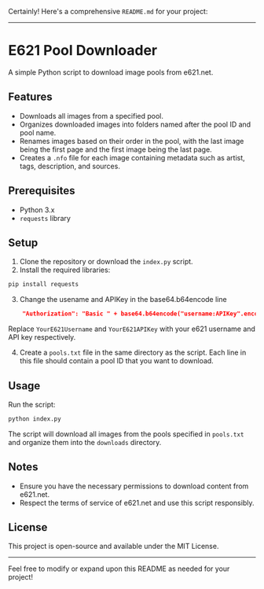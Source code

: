 Certainly! Here's a comprehensive `README.md` for your project:

---

# E621 Pool Downloader

A simple Python script to download image pools from e621.net.

## Features

- Downloads all images from a specified pool.
- Organizes downloaded images into folders named after the pool ID and pool name.
- Renames images based on their order in the pool, with the last image being the first page and the first image being the last page.
- Creates a `.nfo` file for each image containing metadata such as artist, tags, description, and sources.

## Prerequisites

- Python 3.x
- `requests` library

## Setup

1. Clone the repository or download the `index.py` script.
2. Install the required libraries:

```bash
pip install requests
```

3. Change the usename and APIKey in the base64.b64encode line 

```json
    "Authorization": "Basic " + base64.b64encode("username:APIKey".encode()).decode() #remeber to add username and APIKey to this line
```

Replace `YourE621Username` and `YourE621APIKey` with your e621 username and API key respectively.

4. Create a `pools.txt` file in the same directory as the script. Each line in this file should contain a pool ID that you want to download.

## Usage

Run the script:

```bash
python index.py
```

The script will download all images from the pools specified in `pools.txt` and organize them into the `downloads` directory.

## Notes

- Ensure you have the necessary permissions to download content from e621.net.
- Respect the terms of service of e621.net and use this script responsibly.

## License

This project is open-source and available under the MIT License.

---

Feel free to modify or expand upon this README as needed for your project!
